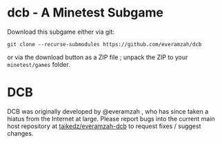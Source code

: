 # dcb - A Minetest Subgame

Download this subgame either via git:

	git clone --recurse-submodules https://github.com/everamzah/dcb

or via the download button as a ZIP file ; unpack the ZIP to your `minetest/games` folder.

# DCB

DCB was originally developed by @everamzah , who has since taken a hiatus from the Internet at large. Please report bugs into the current main host repository at [taikedz/everamzah-dcb](https://github.com/taikedz/everamzah-dcb) to request fixes / suggest changes.
